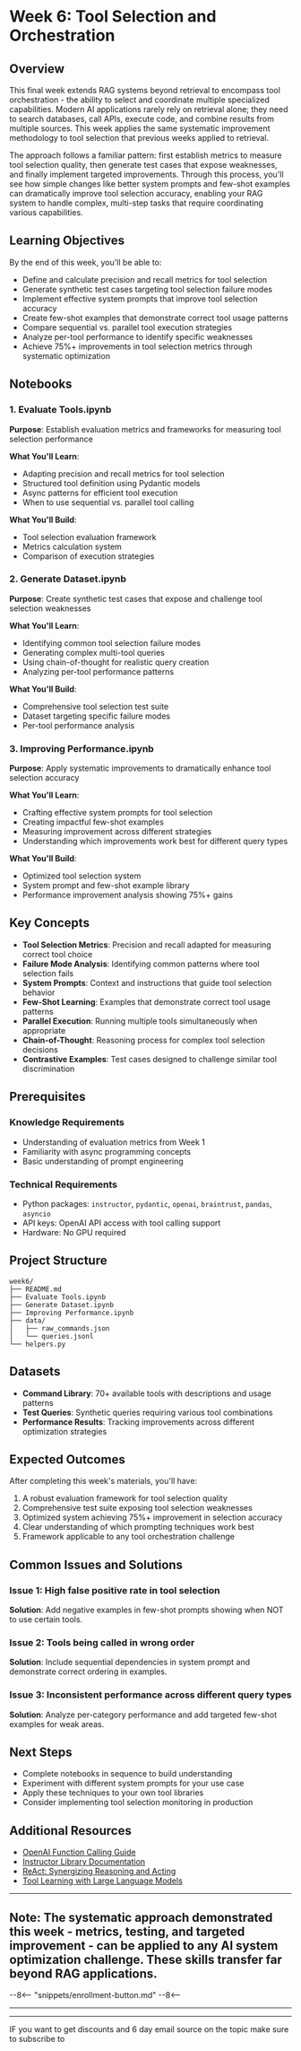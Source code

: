 # Week 6: Tool Selection and Orchestration

## Overview

This final week extends RAG systems beyond retrieval to encompass tool orchestration - the ability to select and coordinate multiple specialized capabilities. Modern AI applications rarely rely on retrieval alone; they need to search databases, call APIs, execute code, and combine results from multiple sources. This week applies the same systematic improvement methodology to tool selection that previous weeks applied to retrieval.

The approach follows a familiar pattern: first establish metrics to measure tool selection quality, then generate test cases that expose weaknesses, and finally implement targeted improvements. Through this process, you'll see how simple changes like better system prompts and few-shot examples can dramatically improve tool selection accuracy, enabling your RAG system to handle complex, multi-step tasks that require coordinating various capabilities.

## Learning Objectives

By the end of this week, you'll be able to:

- Define and calculate precision and recall metrics for tool selection
- Generate synthetic test cases targeting tool selection failure modes
- Implement effective system prompts that improve tool selection accuracy
- Create few-shot examples that demonstrate correct tool usage patterns
- Compare sequential vs. parallel tool execution strategies
- Analyze per-tool performance to identify specific weaknesses
- Achieve 75%+ improvements in tool selection metrics through systematic optimization

## Notebooks

### 1. Evaluate Tools.ipynb

**Purpose**: Establish evaluation metrics and frameworks for measuring tool selection performance

**What You'll Learn**:

- Adapting precision and recall metrics for tool selection
- Structured tool definition using Pydantic models
- Async patterns for efficient tool execution
- When to use sequential vs. parallel tool calling

**What You'll Build**:

- Tool selection evaluation framework
- Metrics calculation system
- Comparison of execution strategies

### 2. Generate Dataset.ipynb

**Purpose**: Create synthetic test cases that expose and challenge tool selection weaknesses

**What You'll Learn**:

- Identifying common tool selection failure modes
- Generating complex multi-tool queries
- Using chain-of-thought for realistic query creation
- Analyzing per-tool performance patterns

**What You'll Build**:

- Comprehensive tool selection test suite
- Dataset targeting specific failure modes
- Per-tool performance analysis

### 3. Improving Performance.ipynb

**Purpose**: Apply systematic improvements to dramatically enhance tool selection accuracy

**What You'll Learn**:

- Crafting effective system prompts for tool selection
- Creating impactful few-shot examples
- Measuring improvement across different strategies
- Understanding which improvements work best for different query types

**What You'll Build**:

- Optimized tool selection system
- System prompt and few-shot example library
- Performance improvement analysis showing 75%+ gains

## Key Concepts

- **Tool Selection Metrics**: Precision and recall adapted for measuring correct tool choice
- **Failure Mode Analysis**: Identifying common patterns where tool selection fails
- **System Prompts**: Context and instructions that guide tool selection behavior
- **Few-Shot Learning**: Examples that demonstrate correct tool usage patterns
- **Parallel Execution**: Running multiple tools simultaneously when appropriate
- **Chain-of-Thought**: Reasoning process for complex tool selection decisions
- **Contrastive Examples**: Test cases designed to challenge similar tool discrimination

## Prerequisites

### Knowledge Requirements

- Understanding of evaluation metrics from Week 1
- Familiarity with async programming concepts
- Basic understanding of prompt engineering

### Technical Requirements

- Python packages: `instructor`, `pydantic`, `openai`, `braintrust`, `pandas`, `asyncio`
- API keys: OpenAI API access with tool calling support
- Hardware: No GPU required

## Project Structure

```text
week6/
├── README.md
├── Evaluate Tools.ipynb
├── Generate Dataset.ipynb
├── Improving Performance.ipynb
├── data/
│   ├── raw_commands.json
│   └── queries.jsonl
└── helpers.py
```

## Datasets

- **Command Library**: 70+ available tools with descriptions and usage patterns
- **Test Queries**: Synthetic queries requiring various tool combinations
- **Performance Results**: Tracking improvements across different optimization strategies

## Expected Outcomes

After completing this week's materials, you'll have:

1. A robust evaluation framework for tool selection quality
2. Comprehensive test suite exposing tool selection weaknesses
3. Optimized system achieving 75%+ improvement in selection accuracy
4. Clear understanding of which prompting techniques work best
5. Framework applicable to any tool orchestration challenge

## Common Issues and Solutions

### Issue 1: High false positive rate in tool selection

**Solution**: Add negative examples in few-shot prompts showing when NOT to use certain tools.

### Issue 2: Tools being called in wrong order

**Solution**: Include sequential dependencies in system prompt and demonstrate correct ordering in examples.

### Issue 3: Inconsistent performance across different query types

**Solution**: Analyze per-category performance and add targeted few-shot examples for weak areas.

## Next Steps

- Complete notebooks in sequence to build understanding
- Experiment with different system prompts for your use case
- Apply these techniques to your own tool libraries
- Consider implementing tool selection monitoring in production

## Additional Resources

- [OpenAI Function Calling Guide](https://platform.openai.com/docs/guides/function-calling)
- [Instructor Library Documentation](https://jxnl.github.io/instructor/)
- [ReAct: Synergizing Reasoning and Acting](https://arxiv.org/abs/2210.03629)
- [Tool Learning with Large Language Models](https://arxiv.org/abs/2304.08354)

---

## **Note**: The systematic approach demonstrated this week - metrics, testing, and targeted improvement - can be applied to any AI system optimization challenge. These skills transfer far beyond RAG applications.

--8<--
  "snippets/enrollment-button.md"
--8<--

---


---

IF you want to get discounts and 6 day email source on the topic make sure to subscribe to

<script async data-uid="010fd9b52b" src="https://fivesixseven.kit.com/010fd9b52b/index.js"></script>
